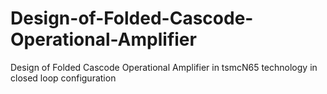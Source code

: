 # Design-of-Folded-Cascode-Operational-Amplifier
Design of Folded Cascode Operational Amplifier in tsmcN65 technology in closed loop configuration
